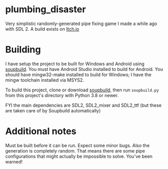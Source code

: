 # plumbing_disaster
Very simplistic randomly-generated pipe fixing game I made a while ago with SDL 2. A build exists on [Itch.io](https://spectralcascade.itch.io/plumbing-disaster)

# Building
I have setup the project to be built for Windows and Android using [soupbuild](https://github.com/SpectralCascade/soupbuild). You must have Android Studio installed to build for Android. You should have mingw32-make installed to build for Windows; I have the mingw toolchain installed via MSYS2.

To build this project, clone or download [soupbuild](https://github.com/SpectralCascade/soupbuild), then run `soupbuild.py` from this project's directory with Python 3.8 or newer.

FYI the main dependencies are SDL2, SDL2_mixer and SDL2_ttf (but these are taken care of by Soupbuild automatically)

# Additional notes
Must be built before it can be run. Expect some minor bugs. Also the generation is completely random. That means there are some pipe configurations that might actually be impossible to solve. You've been warned!

